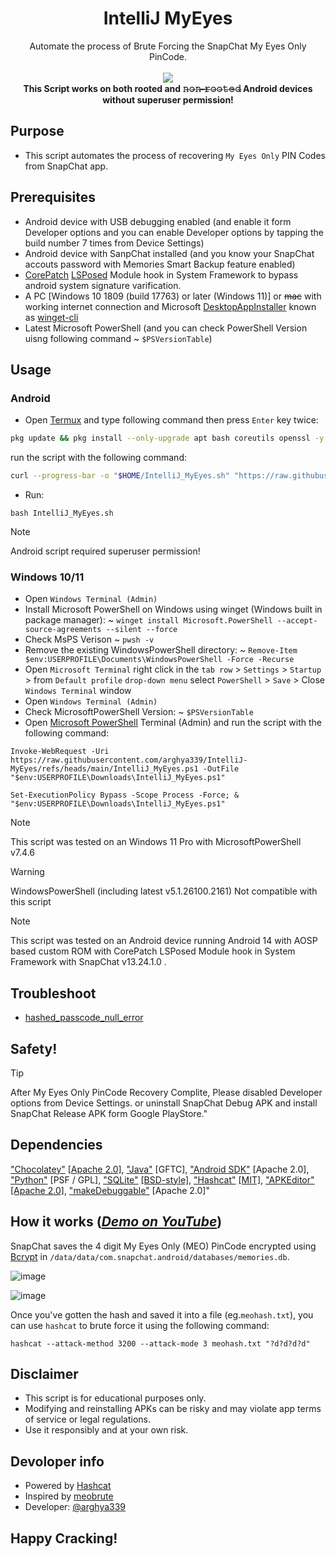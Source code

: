 <h1 align="center">IntelliJ MyEyes</h1>
<p align="center">
Automate the process of Brute Forcing the SnapChat My Eyes Only PinCode.
<br>
<br>
<img src="docs/images/Main.png">
<br>
<b> This Script works on both rooted and 𝚗̶𝚘̶𝚗̶-̶𝚛̶𝚘̶𝚘̶𝚝̶𝚎̶𝚍̶ Android devices without superuser permission! </b>
<br>

## Purpose
- This script automates the process of recovering `My Eyes Only` PIN Codes from SnapChat app.

## Prerequisites
- Android device with USB debugging enabled (and enable it form Developer options and you can enable Developer options by tapping the build number 7 times from Device Settings)
- Android device with SanpChat installed (and you know your SnapChat accouts password with Memories Smart Backup feature enabled)
- [CorePatch](https://github.com/LSPosed/CorePatch/releases) [LSPosed](https://github.com/JingMatrix/LSPosed/releases) Module hook in System Framework to bypass android system signature varification.
- A PC [Windows 10 1809 (build 17763) or later (Windows 11)] or ~~mac~~ with working internet connection and Microsoft [DesktopAppInstaller](https://apps.microsoft.com/detail/9nblggh4nns1) known as [winget-cli](https://github.com/microsoft/winget-cli/releases/latest)
- Latest Microsoft PowerShell (and you can check PowerShell Version uisng following command ~ `$PSVersionTable`)

## Usage
### Android
  - Open [Termux](https://github.com/termux/termux-app/releases/) and type following command then press `Enter` key twice:
  ```sh
  pkg update && pkg install --only-upgrade apt bash coreutils openssl -y
  ```
  run the script with the following command:

  ```sh
  curl --progress-bar -o "$HOME/IntelliJ_MyEyes.sh" "https://raw.githubusercontent.com/arghya339/IntelliJ-MyEyes/refs/heads/main/IntelliJ_MyEyes.sh" && bash "$HOME/IntelliJ_MyEyes.sh"
  ```
  - Run:
  ```
  bash IntelliJ_MyEyes.sh
  ```
  > [!NOTE]
  > Android script required superuser permission!

### Windows 10/11
  - Open `Windows Terminal (Admin)`
  - Install Microsoft PowerShell on Windows using winget (Windows built in package manager): ~ `winget install Microsoft.PowerShell --accept-source-agreements --silent --force`
  - Check MsPS Verison ~ `pwsh -v`
  - Remove the existing WindowsPowerShell directory: ~ `Remove-Item $env:USERPROFILE\Documents\WindowsPowerShell -Force -Recurse`
  - Open `Microsoft Terminal` right click in the `tab row` >  `Settings` > `Startup` > from `Default profile` `drop-down menu` select `PowerShell` > `Save` > Close `Windows Terminal` window
  - Open `Windows Terminal (Admin)`
  - Check MicrosoftPowerShell Version: ~ `$PSVersionTable`
  - Open [Microsoft PowerShell](https://github.com/PowerShell/PowerShell) Terminal (Admin) and run the script with the following command:

  ```pwsh
  Invoke-WebRequest -Uri https://raw.githubusercontent.com/arghya339/IntelliJ-MyEyes/refs/heads/main/IntelliJ_MyEyes.ps1 -OutFile "$env:USERPROFILE\Downloads\IntelliJ_MyEyes.ps1"
  ```

  ```pwsh
  Set-ExecutionPolicy Bypass -Scope Process -Force; & "$env:USERPROFILE\Downloads\IntelliJ_MyEyes.ps1"
  ```

> [!NOTE]
> This script was tested on an Windows 11 Pro with MicrosoftPowerShell v7.4.6

> [!WARNING]
> WindowsPowerShell (including latest v5.1.26100.2161) Not compatible with this script

> [!NOTE]
> This script was tested on an Android device running Android 14 with AOSP based custom ROM with CorePatch LSPosed Module hook in System Framework with SnapChat v13.24.1.0 .

## Troubleshoot

- [hashed_passcode_null_error](../../blob/main/docs/hashed_passcode_null_error.md)

## Safety!
> [!TIP]
> After My Eyes Only PinCode Recovery Complite, Please disabled Developer options from Device Settings. or uninstall SnapChat Debug APK and install SnapChat Release APK form Google PlayStore."

## Dependencies
["Chocolatey"](https://github.com/chocolatey/choco) [[Apache 2.0]](https://github.com/chocolatey/choco/blob/develop/LICENSE), ["Java"](https://www.java.com/en/download/) [GFTC], ["Android SDK"](https://developer.android.com/tools) [Apache 2.0], ["Python"](https://www.python.org/downloads/) [PSF / GPL], ["SQLite"](https://github.com/sqlite/sqlite) [[BSD-style]](https://github.com/sqlite/sqlite/blob/master/LICENSE.md), ["Hashcat"](https://github.com/hashcat/hashcat) [[MIT]](https://github.com/hashcat/hashcat/blob/master/docs/license.txt), ["APKEditor"](https://github.com/REAndroid/APKEditor) [[Apache 2.0]](https://github.com/REAndroid/APKEditor/blob/master/LICENSE), ["makeDebuggable"](https://github.com/julKali/makeDebuggable) [Apache 2.0]"

## How it works (_[Demo on YouTube](https://youtu.be/5IjG4nY2Bog)_)
SnapChat saves the 4 digit My Eyes Only (MEO) PinCode encrypted using [Bcrypt](https://en.wikipedia.org/wiki/Bcrypt) in `/data/data/com.snapchat.android/databases/memories.db`.

![image](docs/images/Result_Android.png)

![image](docs/images/Result.png)

Once you've gotten the hash and saved it into a file (eg.`meohash.txt`), you can use `hashcat` to brute force it using the following command:
```
hashcat --attack-method 3200 --attack-mode 3 meohash.txt "?d?d?d?d"
```

## Disclaimer
- This script is for educational purposes only. 
- Modifying and reinstalling APKs can be risky and may violate app terms of service or legal regulations. 
- Use it responsibly and at your own risk.

## Devoloper info
- Powered by [Hashcat](https://github.com/hashcat/hashcat)
- Inspired by [meobrute](https://github.com/sdushantha/meobrute)
- Developer: [@arghya339](https://github.com/arghya339)

## Happy Cracking!
